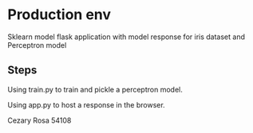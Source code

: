 # Production env

Sklearn model flask application with model response for iris dataset and Perceptron model

## Steps

Using train.py to train and pickle a perceptron model.

Using app.py to host a response in the browser.




Cezary Rosa 54108
